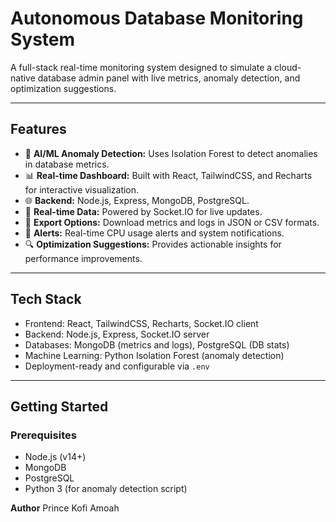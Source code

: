 # Autonomous Database Monitoring System

A full-stack real-time monitoring system designed to simulate a cloud-native database admin panel with live metrics, anomaly detection, and optimization suggestions.

---

## Features

- 🧠 **AI/ML Anomaly Detection:** Uses Isolation Forest to detect anomalies in database metrics.
- 📊 **Real-time Dashboard:** Built with React, TailwindCSS, and Recharts for interactive visualization.
- 🌐 **Backend:** Node.js, Express, MongoDB, PostgreSQL.
- 🔌 **Real-time Data:** Powered by Socket.IO for live updates.
- 📁 **Export Options:** Download metrics and logs in JSON or CSV formats.
- 🚨 **Alerts:** Real-time CPU usage alerts and system notifications.
- 🔍 **Optimization Suggestions:** Provides actionable insights for performance improvements.

---

## Tech Stack

- Frontend: React, TailwindCSS, Recharts, Socket.IO client
- Backend: Node.js, Express, Socket.IO server
- Databases: MongoDB (metrics and logs), PostgreSQL (DB stats)
- Machine Learning: Python Isolation Forest (anomaly detection)
- Deployment-ready and configurable via `.env`

---

## Getting Started

### Prerequisites

- Node.js (v14+)
- MongoDB
- PostgreSQL
- Python 3 (for anomaly detection script)


**Author**
Prince Kofi Amoah

